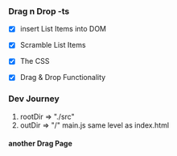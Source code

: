 ### Drag n Drop -ts

- [X] insert List Items into DOM
- [X] Scramble List Items
- [X] The CSS
- [X] Drag & Drop Functionality


### Dev Journey

1. rootDir => "./src"
2. outDir => "/" main.js same level as index.html

#### another Drag Page